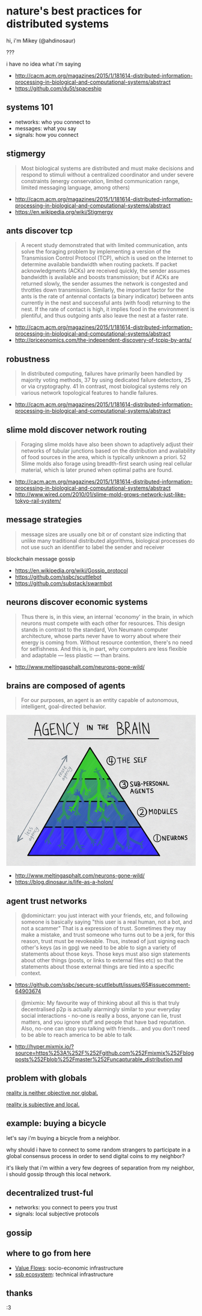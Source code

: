 # nature's best practices for distributed systems

hi, i'm Mikey (@ahdinosaur)

???

i have no idea what i'm saying

- http://cacm.acm.org/magazines/2015/1/181614-distributed-information-processing-in-biological-and-computational-systems/abstract
- https://github.com/du5t/spaceship

## systems 101

- networks: who you connect to
- messages: what you say
- signals: how you connect

## stigmergy

> Most biological systems are distributed and must make decisions and respond to stimuli without a centralized coordinator and under severe constraints (energy conservation, limited communication range, limited messaging language, among others)

- http://cacm.acm.org/magazines/2015/1/181614-distributed-information-processing-in-biological-and-computational-systems/abstract
- https://en.wikipedia.org/wiki/Stigmergy

## ants discover tcp

> A recent study demonstrated that with limited communication, ants solve the foraging problem by implementing a version of the Transmission Control Protocol (TCP), which is used on the Internet to determine available bandwidth when routing packets. If packet acknowledgments (ACKs) are received quickly, the sender assumes bandwidth is available and boosts transmission; but if ACKs are returned slowly, the sender assumes the network is congested and throttles down transmission. Similarly, the important factor for the ants is the rate of antennal contacts (a binary indicator) between ants currently in the nest and successful ants (with food) returning to the nest. If the rate of contact is high, it implies food in the environment is plentiful, and thus outgoing ants also leave the nest at a faster rate.

- http://cacm.acm.org/magazines/2015/1/181614-distributed-information-processing-in-biological-and-computational-systems/abstract
- http://priceonomics.com/the-independent-discovery-of-tcpip-by-ants/

## robustness

> In distributed computing, failures have primarily been handled by majority voting methods, 37 by using dedicated failure detectors, 25 or via cryptography.  41 In contrast, most biological systems rely on various network topological features to handle failures.

- http://cacm.acm.org/magazines/2015/1/181614-distributed-information-processing-in-biological-and-computational-systems/abstract

## slime mold discover network routing

> Foraging slime molds have also been shown to adaptively adjust their networks of tubular junctions based on the distribution and availability of food sources in the area, which is typically unknown a priori. 52
> Slime molds also forage using breadth-first search using real cellular material, which is later pruned when optimal paths are found.  

- http://cacm.acm.org/magazines/2015/1/181614-distributed-information-processing-in-biological-and-computational-systems/abstract
- http://www.wired.com/2010/01/slime-mold-grows-network-just-like-tokyo-rail-system/

## message strategies

> message sizes are usually one bit or of constant size indicting that unlike many traditional distributed algorithms, biological processes do not use such an identifier to label the sender and receiver

blockchain message gossip

- https://en.wikipedia.org/wiki/Gossip_protocol
- https://github.com/ssbc/scuttlebot
- https://github.com/substack/swarmbot

## neurons discover economic systems

> Thus there is, in this view, an internal 'economy' in the brain, in which neurons must compete with each other for resources. This design stands in contrast to the standard, Von Neumann computer architecture, whose parts never have to worry about where their energy is coming from. Without resource contention, there's no need for selfishness. And this is, in part, why computers are less flexible and adaptable — less plastic — than brains.

- http://www.meltingasphalt.com/neurons-gone-wild/

## brains are composed of agents

> For our purposes, an agent is an entity capable of autonomous, intelligent, goal-directed behavior.

![](agency-in-the-brain.png)

- http://www.meltingasphalt.com/neurons-gone-wild/
- https://blog.dinosaur.is/life-as-a-holon/

## agent trust networks

> @dominictarr: you just interact with your friends, etc, and following someone is basically saying "this user is a real human, not a bot, and not a scammer" That is a expression of trust. Sometimes they may make a mistake, and trust someone who turns out to be a jerk, for this reason, trust must be revokeable.
Thus, instead of just signing each other's keys (as in gpg) we need to be able to sign a variety of statements about those keys. Those keys must also sign statements about other things (posts, or links to external files etc) so that the statements about those external things are tied into a specific context.

- https://github.com/ssbc/secure-scuttlebutt/issues/65#issuecomment-64903674

> @mixmix: My favourite way of thinking about all this is that truly decentralised p2p is actually alarmingly similar to your everyday social interactions - no-one is really a boss, anyone can lie, trust matters, and you ignore stuff and people that have bad reputation.
Also, no-one can stop you talking with friends... and you don't need to be able to reach america to be able to talk

- http://hyper.mixmix.io/?source=https%253A%252F%252Fgithub.com%252Fmixmix%252Fblogposts%252Fblob%252Fmaster%252Funcapturable_distribution.md

## problem with globals

[reality is neither objective nor global.](http://www.meltingasphalt.com/technical-debt-of-the-west/)

[reality is subjective and local.](https://github.com/ssbc/secure-scuttlebutt/issues/86)

## example: buying a bicycle

let's say i'm buying a bicycle from a neighbor.

why should i have to connect to some random strangers to participate in a global consensus process in order to send digital coins to my neighbor?

it's likely that i'm within a very few degrees of separation from my neighbor, i should gossip through this local network.

## decentralized trust-ful

- networks: you connect to peers you trust
- signals: local subjective protocols

## gossip

## where to go from here

- [Value Flows](https://valueflo.ws): socio-economic infrastructure
- [ssb ecosystem](https://ssbc.github.io): technical infrastructure

## thanks

:3
